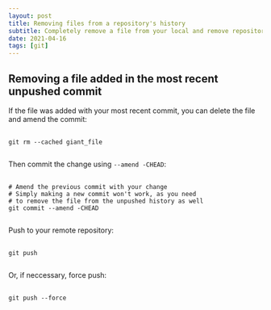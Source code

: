 ```yaml
---
layout: post
title: Removing files from a repository's history
subtitle: Completely remove a file from your local and remove repositories
date: 2021-04-16
tags: [git]
---
```


## Removing a file added in the most recent unpushed commit

If the file was added with your most recent commit, you can delete the file and amend the commit:

<pre class="command-line">
    <code class="language-bash">
git rm --cached giant_file
    </code>
</pre>

Then commit the change using `--amend -CHEAD`:

<pre class="command-line" data-output="1,2,3">
    <code class="language-bash">
# Amend the previous commit with your change
# Simply making a new commit won't work, as you need
# to remove the file from the unpushed history as well
git commit --amend -CHEAD
    </code>
</pre>

Push to your remote repository:

<pre class="command-line">
    <code class="language-bash">
git push
    </code>
</pre>

Or, if neccessary, force push:

<pre class="command-line">
    <code class="language-bash">
git push --force
    </code>
</pre>

